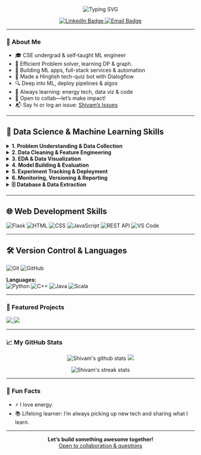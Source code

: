 <p align="center">
  <img src="https://readme-typing-svg.herokuapp.com?font=Fira+Code&size=28&pause=1000&color=F7931E&center=true&vCenter=true&multiline=true&width=700&lines=Hey%2C+I'm+Shivam+Shukla+%F0%9F%91%8B;ML+Engineer+%7C+Full-Stack+Explorer+%7C+Energy+Enthusiast+%E2%9A%A1%EF%B8%8F" alt="Typing SVG" />
</p>

<p align="center">
  <a href="https://www.linkedin.com/in/shivam-shukla-a462b3223/" target="_blank" rel="noreferrer">
    <img src="https://img.shields.io/badge/LinkedIn-Connect-0A66C2?logo=linkedin&logoColor=white&style=for-the-badge" alt="LinkedIn Badge"/>
  </a>
  <a href="mailto:shivamshuklass661@gmail.com" target="_blank" rel="noreferrer">
    <img src="https://img.shields.io/badge/Email-Say%20Hi-D14836?logo=gmail&logoColor=white&style=for-the-badge" alt="Email Badge"/>
  </a>
</p>

---

### 👋 About Me

- 🎓 CSE undergrad & self‐taught ML engineer  
- 🎯 Efficient Problem solver, learning DP & graph.
- 🚀 Building ML apps, full-stack services & automation  
- 🤖 Made a Hinglish tech-quiz bot with Dialogflow  
- 🔍 Deep into ML, deploy pipelines & algos  
- 🌱 Always learning: energy tech, data viz & code  
- 🤝 Open to collab—let’s make impact!  
- 📬 Say hi or log an issue: [Shivam’s Issues](https://github.com/Shivam-Shukla/Shivam-Shukla/issues)

---

## 🧠 Data Science & Machine Learning Skills

<details>
<summary><b>1. Problem Understanding & Data Collection</b></summary>
<ul>
  <li>Critical thinking, requirement analysis, and hypothesis framing</li>
  <li>Data acquisition: <b>Web scraping</b> (BeautifulSoup, Selenium), <b>APIs</b> (requests), <b>SQL</b>, <b>Cloud storage</b> (AWS S3, GCP)</li>
  <li>File handling: CSV, Excel, JSON, XML</li>
</ul>
</details>

<details>
<summary><b>2. Data Cleaning & Feature Engineering</b></summary>
<ul>
  <li><b>Python libraries:</b> pandas, numpy</li>
  <li>Missing value handling, outlier detection, type conversion, regex</li>
  <li>Feature creation, encoding (Label, One-Hot), scaling (StandardScaler, MinMaxScaler), dimensionality reduction (PCA, t-SNE)</li>
</ul>
</details>

<details>
<summary><b>3. EDA & Data Visualization</b></summary>
<ul>
  <li>Statistics: mean, std, correlation, distributions</li>
  <li>Visualization: matplotlib, seaborn, plotly, pandas-profiling</li>
  <li>Univariate, bivariate, multivariate analysis</li>
</ul>
</details>

<details>
<summary><b>4. Model Building & Evaluation</b></summary>
<ul>
  <li><b>ML Frameworks:</b> Scikit-learn, TensorFlow, Keras</li>
  <li>Algorithms: Linear/Logistic Regression, Decision Tree, Random Forest, XGBoost, SVM, KNN</li>
  <li>Model selection, pipeline creation, cross-validation</li>
  <li>Metrics: Accuracy, Precision, Recall, F1, ROC-AUC, confusion matrix</li>
  <li>Hyperparameter tuning: GridSearchCV, RandomizedSearchCV, Optuna</li>
</ul>
</details>

<details>
<summary><b>5. Experiment Tracking & Deployment</b></summary>
<ul>
  <li>Experiment tracking: MLflow, Weights & Biases</li>
  <li>Backend: Flask, FastAPI</li>
  <li>Containerization: Docker</li>
  <li>Cloud deployment: Render, AWS, Heroku</li>
  <li>CI/CD basics, REST API</li>
</ul>
</details>

<details>
<summary><b>6. Monitoring, Versioning & Reporting</b></summary>
<ul>
  <li>Monitoring: Prometheus, Grafana, Evidently AI</li>
  <li>Data/model versioning: DVC, Git</li>
  <li>Documentation: Markdown, Jupyter, dashboarding (Tableau, Power BI, Streamlit)</li>
</ul>
</details>

<details>
<summary><b>🗄️ Database & Data Extraction</b></summary>
<ul>
  <li>SQL (MySQL), data extraction/ETL basics</li>
</ul>
</details>

---

## 🌐 Web Development Skills

<p>
  <img alt="Flask" src="https://img.shields.io/badge/Flask-000000?style=flat-square&logo=flask&logoColor=white"/>
  <img alt="HTML" src="https://img.shields.io/badge/HTML5-E34F26?style=flat-square&logo=html5&logoColor=white"/>
  <img alt="CSS" src="https://img.shields.io/badge/CSS3-1572B6?style=flat-square&logo=css3&logoColor=white"/>
  <img alt="JavaScript" src="https://img.shields.io/badge/JavaScript-F7DF1E?style=flat-square&logo=javascript&logoColor=black"/>
  <img alt="REST API" src="https://img.shields.io/badge/REST-02569B?style=flat-square&logo=fastapi&logoColor=white"/>
  <img alt="VS Code" src="https://img.shields.io/badge/VSCode-007ACC?style=flat-square&logo=visual-studio-code&logoColor=white"/>
</p>

---

## 🛠️ Version Control & Languages

<p>
  <img alt="Git" src="https://img.shields.io/badge/Git-F05032?style=flat-square&logo=git&logoColor=white"/>
  <img alt="GitHub" src="https://img.shields.io/badge/GitHub-181717?style=flat-square&logo=github&logoColor=white"/>
</p>

**Languages:**  
<img alt="Python" src="https://img.shields.io/badge/Python-8%2F10-3776AB?style=flat-square&logo=python&logoColor=white"/>
<img alt="C++" src="https://img.shields.io/badge/C++-10%2F10-00599C?style=flat-square&logo=c%2B%2B&logoColor=white"/>
<img alt="Java" src="https://img.shields.io/badge/Java-7%2F10-007396?style=flat-square&logo=java&logoColor=white"/>
<img alt="Scala" src="https://img.shields.io/badge/Scala-6%2F10-DC322F?style=flat-square&logo=scala&logoColor=white"/>

---

### 🚩 Featured Projects

<a href="https://github.com/Shivam-Shukl/200-Days-ML-Theory-Full-Stack-ML-Development-Challenge">
  <img src="https://github-readme-stats.vercel.app/api/pin/?username=Shivam-Shukl&repo=200-Days-ML-Theory-Full-Stack-ML-Development-Challenge&theme=buefy" />
</a>
<a href="https://github.com/Shivam-Shukl/Tech_questions_Bot">
  <img src="https://github-readme-stats.vercel.app/api/pin/?username=Shivam-Shukl&repo=Tech_questions_Bot&theme=buefy" />
</a>

---

### 📈 My GitHub Stats

<p align="center">
  <img src="https://github-readme-stats.vercel.app/api?username=Shivam-Shukl&show_icons=true&theme=buefy&hide_border=true" alt="Shivam's github stats"/>
  <img src="https://github-readme-stats.vercel.app/api/top-langs/?username=Shivam-Shukl&layout=compact&theme=buefy&hide_border=true"/>
</p>

<p align="center">
  <img src="https://streak-stats.demolab.com?user=Shivam-Shukl&theme=buefy&hide_border=true" alt="Shivam's streak stats"/>
</p>

---

### 🌟 Fun Facts

- ⚡ I love energy.
- 📚 Lifelong learner: I’m always picking up new tech and sharing what I learn.

---

<p align="center">
  <b>Let’s build something awesome together!</b>
  <br/>
  <a href="https://github.com/Shivam-Shukl/Shivam-Shukla/issues">Open to collaboration & questions</a>
</p>

